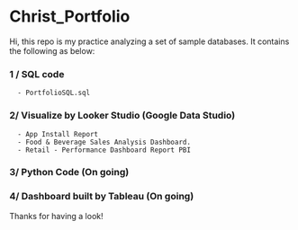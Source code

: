 # Christ_Portfolio

Hi, this repo is my practice analyzing a set of sample databases. It contains the following as below:

### 1 / SQL code
      - PortfolioSQL.sql
### 2/ Visualize by Looker Studio (Google Data Studio)
      - App Install Report
      - Food & Beverage Sales Analysis Dashboard.
      - Retail - Performance Dashboard Report PBI

### 3/ Python Code (On going)

### 4/ Dashboard built by Tableau (On going)

Thanks for having a look!
